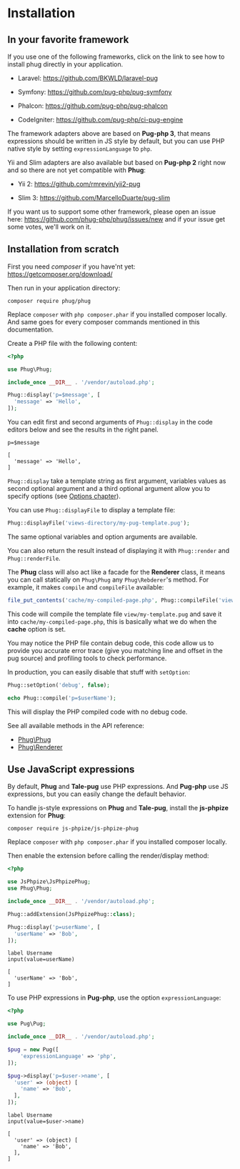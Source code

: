 # Installation

## In your favorite framework

If you use one of the following frameworks, click on the link to see how to install
phug directly in your application.

- Laravel: https://github.com/BKWLD/laravel-pug

- Symfony: https://github.com/pug-php/pug-symfony

- Phalcon: https://github.com/pug-php/pug-phalcon

- CodeIgniter: https://github.com/pug-php/ci-pug-engine

The framework adapters above are based on **Pug-php 3**, that means expressions
should be written in JS style by default, but you can use PHP native style by
setting `expressionLanguage` to `php`.

Yii and Slim adapters are also available but based on **Pug-php 2** right now
and so there are not yet compatible with **Phug**:

- Yii 2: https://github.com/rmrevin/yii2-pug

- Slim 3: https://github.com/MarcelloDuarte/pug-slim

If you want us to support some other framework, please open an issue here:
https://github.com/phug-php/phug/issues/new and if your issue get some votes,
we'll work on it.

## Installation from scratch

First you need *composer* if you have'nt yet: https://getcomposer.org/download/

Then run in your application directory:
```shell
composer require phug/phug
```

Replace `composer` with `php composer.phar` if you installed composer locally.
And same goes for every composer commands mentioned in this documentation.

Create a PHP file with the following content:
```php
<?php

use Phug\Phug;

include_once __DIR__ . '/vendor/autoload.php';

Phug::display('p=$message', [
  'message' => 'Hello',
]);
```

You can edit first and second arguments of `Phug::display` in the code editors
below and see the results in the right panel.

```phug
p=$message
```
```vars
[
  'message' => 'Hello',
]
```

`Phug::display` take a template string as first argument, variables values
as second optional argument  and a third optional argument allow you to specify
options (see [Options chapter](#options)).

You can use `Phug::displayFile` to display a template file:
```php
Phug::displayFile('views-directory/my-pug-template.pug');
```
The same optional variables and option arguments are available.

You can also return the result instead of displaying it with `Phug::render`
and `Phug::renderFile`.

The **Phug** class will also act like a facade for the **Renderer** class, it means
you can call statically on `Phug\Phug` any `Phug\Rebderer`'s method. For example,
it makes `compile` and `compileFile` available:

```php
file_put_contents('cache/my-compiled-page.php', Phug::compileFile('view/my-template.pug'));
```

This code will compile the template file `view/my-template.pug` and save it into
`cache/my-compiled-page.php`, this is basically what we do when the **cache**
option is set.

You may notice the PHP file contain debug code, this code allow us to provide
you accurate error trace (give you matching line and offset in the pug source)
and profiling tools to check performance.

In production, you can easily disable that stuff with `setOption`:

```php
Phug::setOption('debug', false);

echo Phug::compile('p=$userName');
```

This will display the PHP compiled code with no debug code.

See all available methods in the API reference:
- [Phug\Phug](https://phug.selfbuild.fr/api/classes/Phug.Phug.html)
- [Phug\Renderer](https://phug.selfbuild.fr/api/classes/Phug.Renderer.html)

## Use JavaScript expressions

By default, **Phug** and **Tale-pug** use PHP expressions. And **Pug-php**
use JS expressions, but you can easily change the default behavior.

To handle js-style expressions on **Phug** and **Tale-pug**, install the
**js-phpize** extension for **Phug**:
```shell
composer require js-phpize/js-phpize-phug
```

Replace `composer` with `php composer.phar` if you installed composer locally.

Then enable the extension before calling the render/display method:
```php
<?php

use JsPhpize\JsPhpizePhug;
use Phug\Phug;

include_once __DIR__ . '/vendor/autoload.php';

Phug::addExtension(JsPhpizePhug::class);

Phug::display('p=userName', [
  'userName' => 'Bob',
]);

```

```pug
label Username
input(value=userName)
```
```vars
[
  'userName' => 'Bob',
]
```

To use PHP expressions in **Pug-php**, use the option `expressionLanguage`:

```php
<?php

use Pug\Pug;

include_once __DIR__ . '/vendor/autoload.php';

$pug = new Pug([
    'expressionLanguage' => 'php',
]);

$pug->display('p=$user->name', [
  'user' => (object) [
    'name' => 'Bob',        
  ],
]);
```

```phug
label Username
input(value=$user->name)
```
```vars
[
  'user' => (object) [
    'name' => 'Bob',        
  ],
]
```
